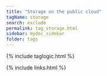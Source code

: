 ```yaml
---
title: "Storage on the public cloud"
tagName: storage
search: exclude
permalink: tag_storage.html
sidebar: mydoc_sidebar
folder: tags
---
```

{% include taglogic.html %}

{% include links.html %}
